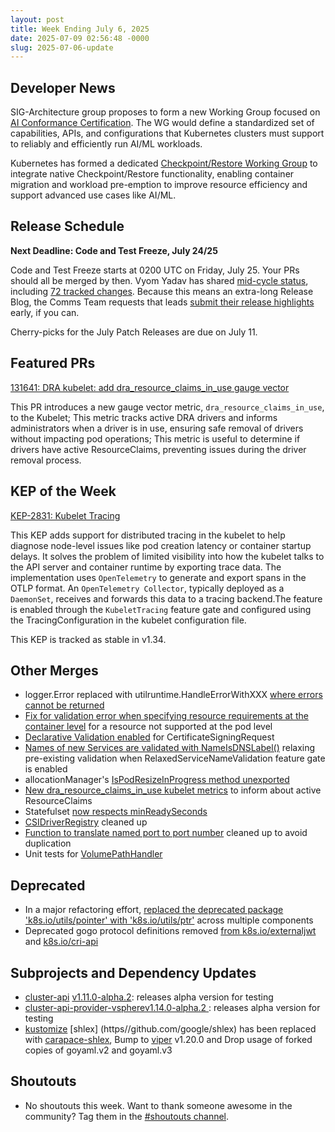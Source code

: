 ```yaml
---
layout: post
title: Week Ending July 6, 2025
date: 2025-07-09 02:56:48 -0000
slug: 2025-07-06-update
---
```


## Developer News

SIG-Architecture group proposes to form a new Working Group focused on [AI Conformance Certification](https://github.com/cncf/ai-conformance). The WG would define a standardized set of capabilities, APIs, and configurations that Kubernetes clusters must support to reliably and efficiently run AI/ML workloads.

Kubernetes has formed a dedicated [Checkpoint/Restore Working Group](https://github.com/kubernetes/enhancements/issues/5091) to integrate native Checkpoint/Restore functionality, enabling container migration and workload pre-emption to improve resource efficiency and support advanced use cases like AI/ML.

## Release Schedule

**Next Deadline: Code and Test Freeze, July 24/25**

Code and Test Freeze starts at 0200 UTC on Friday, July 25. Your PRs should all be merged by then. Vyom Yadav has shared [mid-cycle status](https://groups.google.com/a/kubernetes.io/g/dev/c/6F5wj-cd9To), including [72 tracked changes](https://bit.ly/k8s134-enhancements). Because this means an extra-long Release Blog, the Comms Team requests that leads [submit their release highlights](https://github.com/kubernetes/sig-release/discussions/2806) early, if you can.

Cherry-picks for the July Patch Releases are due on July 11.

## Featured PRs

[131641: DRA kubelet: add dra_resource_claims_in_use gauge vector](https://github.com/kubernetes/kubernetes/pull/131641)

This PR introduces a new gauge vector metric, `dra_resource_claims_in_use`, to the Kubelet; This metric tracks active DRA drivers and informs administrators when a driver is in use, ensuring safe removal of drivers without impacting pod operations; This metric is useful to determine if drivers have active ResourceClaims, preventing issues during the driver removal process.

## KEP of the Week

[KEP-2831: Kubelet Tracing](https://github.com/kubernetes/enhancements/blob/master/keps/sig-instrumentation/2831-kubelet-tracing/README.md)

This KEP adds support for distributed tracing in the kubelet to help diagnose node-level issues like pod creation latency or container startup delays.
It solves the problem of limited visibility into how the kubelet talks to the API server and container runtime by exporting trace data. The implementation uses `OpenTelemetry` to generate and export spans in the OTLP format. An `OpenTelemetry Collector`, typically deployed as a `DaemonSet`, receives and forwards this data to a tracing backend.The feature is enabled through the `KubeletTracing` feature gate and configured using the TracingConfiguration in the kubelet configuration file.

This KEP is tracked as stable in v1.34.

## Other Merges

* logger.Error replaced with utilruntime.HandleErrorWithXXX [where errors cannot be returned](https://github.com/kubernetes/kubernetes/pull/132717)
* [Fix for validation error when specifying resource requirements at the container level](https://github.com/kubernetes/kubernetes/pull/132551) for a resource not supported at the pod level
* [Declarative Validation enabled](https://github.com/kubernetes/kubernetes/pull/132361) for CertificateSigningRequest
* [Names of new Services are validated with NameIsDNSLabel()](https://github.com/kubernetes/kubernetes/pull/132339) relaxing pre-existing validation when RelaxedServiceNameValidation feature gate is enabled
* allocationManager's [IsPodResizeInProgress method unexported](https://github.com/kubernetes/kubernetes/pull/132064)
* [New dra_resource_claims_in_use kubelet metrics](https://github.com/kubernetes/kubernetes/pull/131641) to inform about active ResourceClaims
* Statefulset [now respects minReadySeconds](https://github.com/kubernetes/kubernetes/pull/130909)
* [CSIDriverRegistry](https://github.com/kubernetes/kubernetes/pull/130230) cleaned up
* [Function to translate named port to port number](https://github.com/kubernetes/kubernetes/pull/129785) cleaned up to avoid duplication
* Unit tests for [VolumePathHandler](https://github.com/kubernetes/kubernetes/pull/128429)

## Deprecated

* In a major refactoring effort, [replaced the deprecated package 'k8s.io/utils/pointer' with 'k8s.io/utils/ptr'](https://github.com/kubernetes/kubernetes/pulls?q=ptr+is%3Apr+merged%3A%3E2025-07-03+label%3Arelease-note%2Crelease-note-action-required%2C%22kind%2Fdeprecation%22%2C%22kind%2Ffeature%22%2C%22kind%2Fapi-change%22%2C%22size%2Fxl%22%2C%22size%2Fl%22+) across multiple components
* Deprecated gogo protocol definitions removed [from k8s.io/externaljwt](https://github.com/kubernetes/kubernetes/pull/132772) and [k8s.io/cri-api](https://github.com/kubernetes/kubernetes/pull/128653)

## Subprojects and Dependency Updates
* [cluster-api](https://github.com/kubernetes-sigs/cluster-api) [v1.11.0-alpha.2](https://github.com/kubernetes-sigs/cluster-api/releases/tag/v1.11.0-alpha.2): releases alpha version for testing
* [cluster-api-provider-vsphere](https://github.com/kubernetes-sigs/cluster-api-provider-vsphere.git)[v1.14.0-alpha.2 ](https://github.com/kubernetes-sigs/cluster-api-provider-vsphere/releases/tag/v1.14.0-alpha.2): releases alpha version for testing
* [kustomize](https://github.com/kubernetes-sigs/kustomize)  [shlex] (https//github.com/google/shlex) has been replaced with [carapace-shlex](https://github.com/carapace-sh/carapace-shlex), Bump to [viper](https://github.com/spf13/viper) v1.20.0 and Drop usage of forked copies of goyaml.v2 and goyaml.v3

## Shoutouts

* No shoutouts this week.  Want to thank someone awesome in the community?  Tag them in the [#shoutouts channel](https://kubernetes.slack.com/archives/C92G08FGD).
